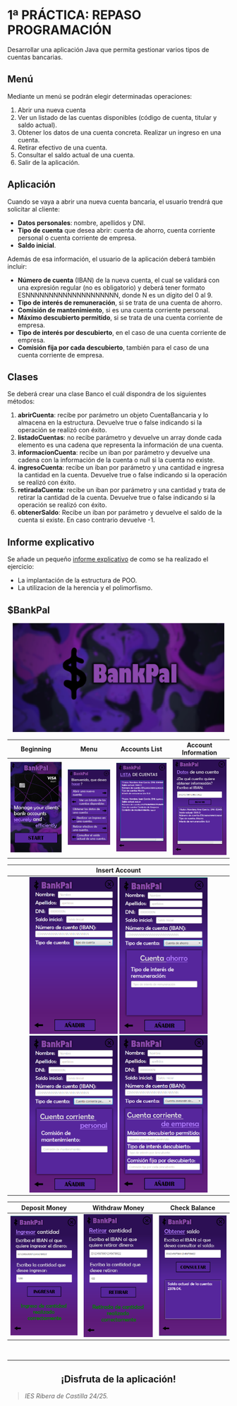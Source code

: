 # 1ª PRÁCTICA: REPASO PROGRAMACIÓN
Desarrollar una aplicación Java que permita gestionar varios tipos de cuentas bancarias.  </br>

## Menú
Mediante un menú se podrán elegir determinadas operaciones:
1. Abrir una nueva cuenta
2. Ver un listado de las cuentas disponibles (código de cuenta, titular y saldo actual). 
3. Obtener los datos de una cuenta concreta. Realizar un ingreso en una cuenta. 
4. Retirar efectivo de una cuenta. 
5. Consultar el saldo actual de una cuenta. 
6. Salir de la aplicación.

## Aplicación
Cuando se vaya a abrir una nueva cuenta bancaria, el usuario trendrá que solicitar al cliente:
- **Datos personales**: nombre, apellidos y DNI.
- **Tipo de cuenta** que desea abrir: cuenta de ahorro, cuenta corriente personal o cuenta 
corriente de empresa.
- **Saldo inicial**. </br>

Además de esa información, el usuario de la aplicación deberá también incluir: 
- **Número de cuenta** (IBAN) de la nueva cuenta, el cual se validará con una expresión 
regular (no es obligatorio) y deberá tener formato ESNNNNNNNNNNNNNNNNNNNN, 
donde N es un dígito del 0 al 9. 
- **Tipo de interés de remuneración**, si se trata de una cuenta de ahorro. 
- **Comisión de mantenimiento**, si es una cuenta corriente personal. 
- **Máximo descubierto permitido**, si se trata de una cuenta corriente de empresa. 
- **Tipo de interés por descubierto**, en el caso de una cuenta corriente de empresa. 
- **Comisión fija por cada descubierto**, también para el caso de una cuenta corriente de 
empresa.

## Clases
Se deberá crear una clase Banco el cuál dispondra de los siguientes métodos: 
1) **abrirCuenta**: recibe por parámetro un objeto CuentaBancaria y lo almacena en 
la estructura. Devuelve true o false indicando si la operación se realizó con 
éxito.
2) **listadoCuentas**: no recibe parámetro y devuelve un array donde cada elemento 
es una cadena que representa la información de una cuenta. 
3) **informacionCuenta**: recibe un iban por parámetro y devuelve una cadena con 
la información de la cuenta o null si la cuenta no existe. 
4) **ingresoCuenta**: recibe un iban por parámetro y una cantidad e ingresa la 
cantidad en la cuenta. Devuelve true o false indicando si la operación se realizó 
con éxito. 
5) **retiradaCuenta**: recibe un iban por parámetro y una cantidad y trata de retirar 
la cantidad de la cuenta. Devuelve true o false indicando si la operación se 
realizó con éxito. 
6) **obtenerSaldo**: Recibe un iban por parámetro y devuelve el saldo de la cuenta si 
existe. En caso contrario devuelve -1. </br>

## Informe explicativo
Se añade un pequeño <a href="https://github.com/estelaV9/PMDM/blob/master/introduccion/EstelaDeVega_InformeExplicativoEjercicio.pdf">informe explicativo</a> de como se ha realizado el ejercicio:
- La implantación de la estructura de POO.
- La utilizacion de la herencia y el polimorfismo.

## $BankPal
<p align="center">
  <img src="https://github.com/estelaV9/estelaV9/blob/main/Image/bankPal.png" width="480" alt="BankPal Application" style="align:center;">
</p> 

Beginning                               | Menu                                    |      Accounts List                           |  Account Information                    
:------------------------------------------:|:-------------------------------------------:|:-----------------------------------------:|:--------------------------------------------:|
 <img src="projectFiles/beginning.png" width="200"> | <img src="projectFiles/menu.png" width="200"> | <img src="projectFiles/AccountsList.png" width="200">| <img src="projectFiles/AccountInfo.png" width="200">|

Insert Account  |
:-------------------------------------------:|
<img src="projectFiles/insertAccount.png" width="200"> <img src="projectFiles/cuentaAhorro.png" width="200"> <img src="projectFiles/CCPersonal.png" width="200"> <img src="projectFiles/CCEmpresa.png" width="200">|   

 
 Deposit Money                       | Withdraw Money                  | Check Balance
:-----------------------------------------------:|:-------------------------------------:|:-------------------------------------:|
<img src="projectFiles/DepositMoney.png" width="200">| <img src="projectFiles/WithdrawMoney.png" width="200">| <img src="projectFiles/ChreckBalance.png" width="200">|

<br>





---
<div align="center">
  <h2>¡Disfruta de la aplicación!</h2>
</div>

>_IES Ribera de Castilla 24/25._
